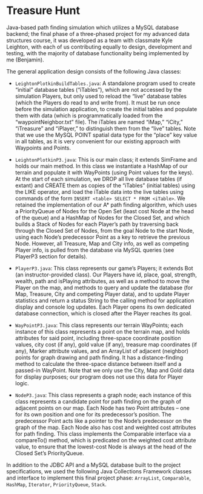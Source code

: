 # Treasure Hunt
Java-based path finding simulation which utilizes a MySQL database backend; the final phase of a three-phased project for my advanced data structures course, it was developed as a team with classmate Kyle Leighton, with each of us contributing equally to design, development and testing, with the majority of database functionality being implemented by me (Benjamin).

The general application design consists of the following Java classes:

* `LeightonPlotkinBuildTables.java`:
A standalone program used to create “initial” database tables (“iTables”), which are not accessed by the simulation Players, but only used to reload the “live” database tables (which the Players do read to and write from).  It must be run once before the simulation 
application, to create the initial tables and populate them with data (which is programmatically loaded from the “waypointNeighbor.txt” 
file).  The iTables are named “iMap,” “iCity,” “iTreasure” and “iPlayer,” to distinguish them from the “live” tables.  Note that we use 
the MySQL POINT spatial data type for the “place” key value in all tables, as it is very convenient for our existing approach with 
Waypoints and Points.

* `LeightonPlotkinP3.java`:
This is our main class; it extends SimFrame and holds our main method.  In this class we instantiate a HashMap of our terrain and populate it with WayPoints (using Point values for the keys).  At the start of each simulation, we DROP all live database tables (if extant) and CREATE them as copies of the “iTables” (initial tables) using the LIKE operator, and load the iTable data into the live tables using commands of the form `INSERT <table> SELECT * FROM <iTable>`.  We retained the implementation of our A* path finding algorithm, which uses a PriorityQueue of Nodes for the Open Set (least cost Node at the head of the queue) and a HashMap of Nodes for the Closed Set, and which builds a Stack of Nodes for each Player’s path by traversing back through the Closed Set of Nodes, from the goal Node to the start Node, using each Node’s predecessor Point as a key to retrieve the previous Node.  However, all Treasure, Map and City info, as well as competing Player info, is pulled from the database via MySQL queries (see PlayerP3 section for details).

* `PlayerP3.java`:
This class represents our game’s Players; it extends Bot (an instructor-provided class).  Our Players have id, place, goal, strength, 
wealth, path and isPlaying attributes, as well as a method to move the Player on the map, and methods to query and update the database 
(for Map, Treasure, City and competing Player data), and to update Player statistics and return a status String to the calling method for application display and console log updates.  Each Player opens its own dedicated database connection, which is closed after the Player 
reaches its goal.

* `WayPointP3.java`:
This class represents our terrain WayPoints; each instance of this class represents a point on the terrain map, and holds attributes for 
said point, including three-space coordinate position values, city cost (if any), gold value (if any), treasure map coordinates (if any),
Marker attribute values, and an ArrayList of adjacent (neighbor) points for graph drawing and path finding.  It has a distance-finding 
method to calculate the three-space distance between itself and a passed-in WayPoint.  Note that we only use the City, Map and Gold data 
for display purposes; our program does not use this data for Player logic.

* `NodeP3.java`:
This class represents a graph node; each instance of this class represents a candidate point for path finding on the graph of adjacent 
points on our map.  Each Node has two Point attributes – one for its own position and one for its predecessor’s position.  The predecessor Point acts like a pointer to the Node’s predecessor on the graph of the map.  Each Node also has cost and weighted cost attributes for path finding.  This class implements the Comparable interface via a compareTo() method, which is predicated on the weighted cost attribute value, to ensure that the lowest-cost Node is always at the head of the Closed Set’s PriorityQueue.

In addition to the JDBC API and a MySQL database built to the project specifications, we used the following Java Collections Framework 
classes and interface to implement this final project phase:
`ArrayList`, `Comparable`, `HashMap`, `Iterator`, `PriorityQueue`, `Stack`.
